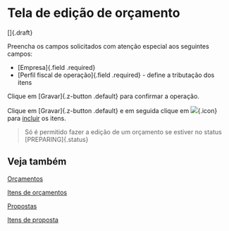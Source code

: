 # Tela de edição de orçamento

[]{.draft}

Preencha os campos solicitados com atenção especial aos seguintes campos:

* [Empresa]{.field .required}
* [Perfil fiscal de operação]{.field .required} - define a tributação dos itens

Clique em [Gravar]{.z-button .default} para confirmar a operação.



Clique em [Gravar]{.z-button .default} e em seguida clique em ![](https://static.zenerp.app.br/icons/purchase/quoteItem.svg){.icon} para [incluir](quoteItem) os itens.

>Só é permitido fazer a edição de um orçamento se estiver no status [PREPARING]{.status}

## Veja também

[Orçamentos](quote)

[Itens de orçamentos](quoteItem)

[Propostas](proposal)

[Itens de proposta](proposalItem)

